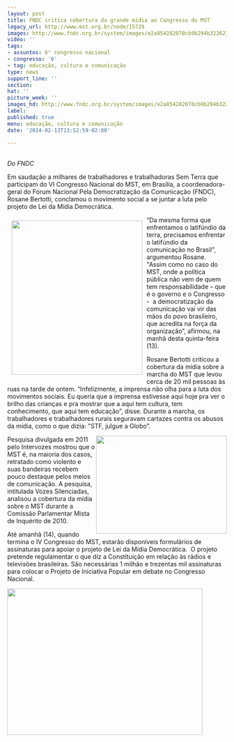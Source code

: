 ```yaml
---
layout: post
title: FNDC critica cobertura da grande mídia ao Congresso do MST
legacy_url: http://www.mst.org.br/node/15729
images: http://www.fndc.org.br/system/images/e2a854282070cb9b294b32262388a671.jpg
video: ''
tags:
- assuntos: 6° congresso nacional
- congresso: '6'
- tag: educação, cultura e comunicação
type: news
support_line: ''
section: 
hat: ''
picture_week: ''
images_hd: http://www.fndc.org.br/system/images/e2a854282070cb9b294b32262388a671.jpg
label: 
published: true
menu: educação, cultura e comunicação
date: '2014-02-13T13:52:59-02:00'

---
```

<p><br><em>Do FNDC</em></p><p>Em saudação a milhares de trabalhadores e trabalhadoras Sem Terra que  participam do VI Congresso Nacional do MST, em Brasília, a  coordenadora-geral do Fórum Nacional Pela Democratização da Comunicação  (FNDC), Rosane Bertotti, conclamou o movimento social a se juntar a luta  pelo projeto de Lei da Mídia Democrática.</p> <p><a title="" class="shadowbox" rel="shadowbox" href="http://www.fndc.org.br/system/uploads/ck/images/rosane%20editado%20web.jpg"><img src="http://www.fndc.org.br/system/images/e2a854282070cb9b294b32262388a671.jpg" alt="" align="left" height="354" hspace="10" vspace="10" width="300"></a></p><p>“Da mesma forma que enfrentamos o latifúndio da terra, precisamos  enfrentar o latifúndio da comunicação no Brasil", argumentou Rosane.  "Assim como no caso do MST, onde a política pública não vem de quem tem  responsabilidade – que é o governo e o Congresso -&nbsp; a democratização da  comunicação vai vir das mãos do povo brasileiro, que acredita na força  da&nbsp; organização”, afirmou, na manhã desta quinta-feira (13).</p>  <p>Rosane Bertotti criticou a cobertura da mídia sobre a marcha do MST que  levou cerca de 20 mil pessoas às ruas na tarde de ontem. “Infelizmente,  a imprensa não olha para a luta dos movimentos sociais. Eu queria que a  imprensa estivesse aqui hoje pra ver o brilho das crianças e pra  mostrar que a aqui tem cultura, tem conhecimento, que aqui tem  educação”, disse. Durante a marcha, os trabalhadores e trabalhadores  rurais seguravam cartazes contra os abusos da mídia, como o que dizia:  "STF, julgue a Globo".</p> <p><a title="" class="shadowbox" rel="shadowbox" href="http://www.fndc.org.br/system/uploads/ck/images/globo%20conceicao%20oliveira.jpg"><img src="http://www.fndc.org.br/system/images/7788cffcd2bc34d243087f3a100f897f.jpg" alt="" align="right" height="225" width="300"></a>Pesquisa divulgada em 2011 pelo Intervozes mostrou que o MST é, na  maioria dos casos, retratado como violento e suas bandeiras recebem  pouco destaque pelos meios de comunicação. A pesquisa, intitulada Vozes  Silenciadas, analisou a cobertura da mídia sobre o MST durante a  Comissão Parlamentar Mista de Inquérito de 2010.</p>  <p>Até amanhã (14), quando termina o IV Congresso do MST, estarão  disponíveis formulários de assinaturas para apoiar o projeto de Lei da  Mídia Democrática.&nbsp; O projeto pretende regulamentar o que diz a  Constituição em relação às rádios e televisões brasileiras. São  necessárias 1 milhão e trezentas mil assinaturas para colocar o Projeto  de Iniciativa Popular em debate no Congresso Nacional.</p> <p><a title="" class="shadowbox" rel="shadowbox" href="http://www.fndc.org.br/system/uploads/ck/images/assinatura%20web.jpg"><img src="http://www.fndc.org.br/system/images/a570f917263c6a4bf0ea25159ff3c71a.jpg" alt="" align="left" height="336" width="448"></a></p>
